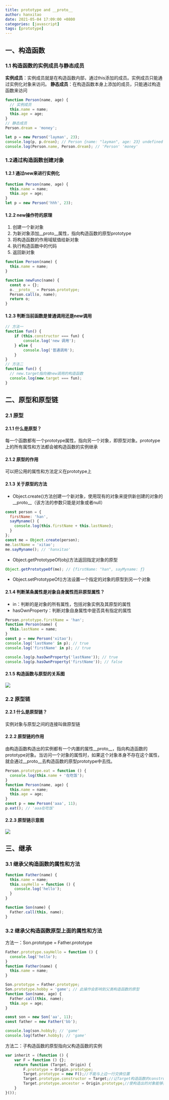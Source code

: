 ```yaml
---
title: prototype and __proto__
author: hanxitao
date: 2021-05-04 17:09:00 +0800
categories: [javascript]
tags: [prototype]
---
```


## 一、构造函数
### 1.1 构造函数的实例成员与静态成员
**实例成员**：实例成员就是在构造函数内部，通过this添加的成员。实例成员只能通过实例化对象来访问。
**静态成员**：在构造函数本身上添加的成员，只能通过构造函数来访问
```javascript
function Person(name, age) {
  // 实例成员
  this.name = name;
  this.age = age;
}
// 静态成员
Person.dream = 'money';

let p = new Person('layman', 23);
console.log(p, p.dream); // Person {name: "layman", age: 23} undefined
console.log(Person.name, Person.dream); // 'Person' 'money'
```
### 1.2通过构造函数创建对象
#### 1.2.1 通过new来进行实例化
```javascript
function Person(name, age) {
  this.name = name;
  this.age = age;
}
let p = new Person('hhh', 23);
``` 
#### 1.2.2 new操作符的原理
1. 创建一个新对象
2. 为新对象添加__proto__属性，指向构造函数的原型prototype
3. 将构造函数的作用域赋值给新对象
4. 执行构造函数中的代码
5. 返回新对象

```javascript
function Person(name) {
  this.name = name;
}

function newFunc(name) {
  const o = {};
  o.__proto__ = Person.prototype;
  Person.call(o, name);
  return o;
}
```
#### 1.2.3 判断当前函数是普通调用还是new调用
```javascript
// 方法一
function fun() {
    if (this.constructor === fun) {
        console.log('new 调用');
    } else {
        console.log('普通调用');
    }
}
// 方法二
function fun() {
  // new.target指向被new调用的构造函数
  console.log(new.target === fun);
}
```
## 二、原型和原型链
### 2.1 原型
#### 2.1.1 什么是原型？
每一个函数都有一个prototype属性，指向另一个对象，即原型对象。prototype上的所有属性和方法都会被构造函数的实例继承
#### 2.1.2 原型的作用
可以把公用的属性和方法定义在prototype上
#### 2.1.3 关于原型的方法
- Object.create()方法创建一个新对象，使用现有的对象来提供新创建的对象的__proto__（该方法的参数只能是对象或者null）
```javascript
const person = {
  firstName: 'han',
  sayMyname() {
    console.log(this.firstName + this.lastName);
  }
};
const me = Object.create(person);
me.lastName = 'xitao';
me.sayMyname(); // 'hanxitao'
```
- Object.getPrototypeOf(obj)方法返回指定对象的原型
```javascript
Object.getPrototypeOf(me); // {firstName: "han", sayMyname: ƒ}
```
- Object.setPrototypeOf()方法设置一个指定的对象的原型到另一个对象

#### 2.1.4 判断某条属性是对象自身属性而非原型属性？
- in：判断的是对象的所有属性，包括对象实例及其原型的属性
- hasOwnProperty：判断对象自身属性中是否具有指定的属性

```javascript
Person.prototype.firstName = 'han';
function Person(name) {
  this.lastName = name;
}
const p = new Person('xitao');
console.log('lastName' in p); // true
console.log('firstName' in p); // true

console.log(p.hasOwnProperty('lastName')); // true
console.log(p.hasOwnProperty('firstName')); // false
```
#### 2.1.5 构造函数与原型的关系图
![](/assets/img/favicons/prototype.jpg)
### 2.2 原型链
#### 2.2.1 什么是原型链？
实例对象与原型之间的连接叫做原型链
#### 2.2.2 原型链的作用
由构造函数构造出的实例都有一个内置的属性__proto__，指向构造函数的prototype对象。当访问一个对象的属性时，如果这个对象本身不存在这个属性，就会通过__proto__去构造函数的原型prototype中去找。
```javascript
Person.prototype.eat = function () {
  console.log(this.name + '在吃饭');
}
function Person(name, age) {
  this.name = name;
  this.age = age;
}
const p = new Person('aaa', 11);
p.eat(); // 'aaa在吃饭'
```
#### 2.2.3 原型链示意图
![](/assets/img/favicons/__proto__.png)

## 三、继承
### 3.1 继承父构造函数的属性和方法
```javascript
function Father(name) {
  this.name = name;
  this.sayHello = function () {
    console.log('hello');
  }
}

function Son(name) {
  Father.call(this, name);
}
```

### 3.2 继承父构造函数原型上面的属性和方法
方法一：Son.prototype = Father.prototype
```javascript
Father.prototype.sayHello = function () {
  console.log('hello');
}
function Father(name) {
  this.name = name;
}

Son.prototype = Father.prototype;
Son.prototype.hobby = 'game'; // 此操作会影响到父类构造函数的原型 
function Son(name, age) {
  Father.call(this, name);
  this.age = age;
}

const son = new Son('aa', 11);
const father = new Father('bb');

console.log(son.hobby); // 'game'
console.log(father.hobby); // 'game'
```

方法二：子构造函数的原型指向父构造函数的实例
```javascript
var inherit = (function () {
    var F = function () {};
    return function (Target, Origin) {
        F.prototype = Origin.prototype;
        Target.prototype = new F();//不能与上边一行交换位置
        Target.prototype.constructor = Target;//让Target构造函数的constructor归位
        Target.prototype.ancestor = Origin.prototype;//使构造出的对象能够找到自己的祖先是谁，也就是真正继承于谁
    }
}());
```